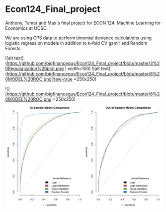 # Econ124_Final_project


Anthony, Tamar and Max's final project for ECON 124: Machine Learning for Economics at UCSC.


We are using CPS data to perform binomial deviance calculations using logistic regression models in addition to k-fold CV gamlr and Random Forests


![alt text](https://github.com/bigfinanceguy/Econ124_Final_project/blob/master/3%20Regularization%20plot.png | width=100)
![alt text](https://github.com/bigfinanceguy/Econ124_Final_project/blob/master/8%20MODEL%20ROC.png?raw=true =250x250)

![](https://github.com/bigfinanceguy/Econ124_Final_project/blob/master/8%20MODEL%20ROC.png =250x250)

<img src="https://github.com/bigfinanceguy/Econ124_Final_project/blob/master/8%20MODEL%20ROC.png" width="720">
